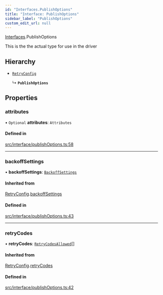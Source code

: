 ```yaml
---
id: "Interfaces.PublishOptions"
title: "Interface: PublishOptions"
sidebar_label: "PublishOptions"
custom_edit_url: null
---
```


[Interfaces](../namespaces/Interfaces).PublishOptions

This is the the actual type for use in the driver

## Hierarchy

- [`RetryConfig`](Interfaces.RetryConfig)

  ↳ **`PublishOptions`**

## Properties

### attributes

• `Optional` **attributes**: `Attributes`

#### Defined in

[src/interface/publishOptions.ts:58](https://github.com/deliveryhero/hfc-pubsub/blob/385de46/src/interface/publishOptions.ts#L58)

___

### backoffSettings

• **backoffSettings**: [`BackoffSettings`](Interfaces.BackoffSettings)

#### Inherited from

[RetryConfig](Interfaces.RetryConfig).[backoffSettings](Interfaces.RetryConfig#backoffsettings)

#### Defined in

[src/interface/publishOptions.ts:43](https://github.com/deliveryhero/hfc-pubsub/blob/385de46/src/interface/publishOptions.ts#L43)

___

### retryCodes

• **retryCodes**: [`RetryCodesAllowed`](../namespaces/Interfaces#retrycodesallowed)[]

#### Inherited from

[RetryConfig](Interfaces.RetryConfig).[retryCodes](Interfaces.RetryConfig#retrycodes)

#### Defined in

[src/interface/publishOptions.ts:42](https://github.com/deliveryhero/hfc-pubsub/blob/385de46/src/interface/publishOptions.ts#L42)
